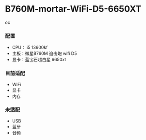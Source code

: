 # B760M-mortar-WiFi-D5-6650XT
oc 

### 配置

- CPU： i5 13600kf
- 主板：微星B760M 迫击炮 wifi D5 
- 显卡：蓝宝石超白星 6650xt

### 目前适配

- WiFi
- 显卡
- 内存


### 未适配

- USB
- 蓝牙
- 音频